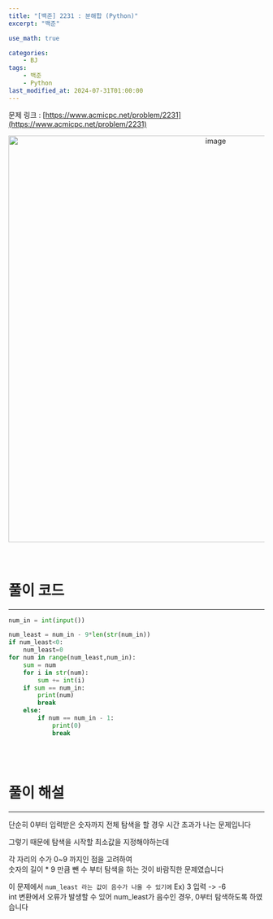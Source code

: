 ```yaml
---
title: "[백준] 2231 : 분해합 (Python)"
excerpt: "백준"

use_math: true

categories:
    - BJ
tags:
    - 백준
    - Python
last_modified_at: 2024-07-31T01:00:00
---
```


<!--bundle exec jekyll serve : 임시 확인-->

문제 링크 : [https://www.acmicpc.net/problem/2231](https://www.acmicpc.net/problem/2231)
<br>
<center><img width="800" alt="image" src="https://github.com/user-attachments/assets/8d41505b-7538-4319-9703-7cef6819202d"></center>
<br>
<br>

# 풀이 코드
---
```python
num_in = int(input())

num_least = num_in - 9*len(str(num_in))
if num_least<0:
    num_least=0
for num in range(num_least,num_in):
    sum = num
    for i in str(num):
        sum += int(i)
    if sum == num_in:
        print(num)
        break
    else:
        if num == num_in - 1:
            print(0)
            break
```
<br>
<br>

# 풀이 해설
---
단순히 0부터 입력받은 숫자까지 전체 탐색을 할 경우 시간 초과가 나는 문제입니다<br>

그렇기 때문에 탐색을 시작할 최소값을 지정해야하는데<br>

각 자리의 수가 0~9 까지인 점을 고려하여<br>
숫자의 길이 * 9 만큼 뺀 수 부터 탐색을 하는 것이 바람직한 문제였습니다<br>

이 문제에서 `num_least 라는 값이 음수가 나올 수 있기에` Ex) 3 입력 -> -6<br>
int 변환에서 오류가 발생할 수 있어 num_least가 음수인 경우, 0부터 탐색하도록 하였습니다